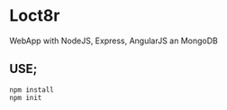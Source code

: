 # Loct8r
WebApp with NodeJS, Express, AngularJS an MongoDB
  
## USE;

```
npm install
npm init

```
